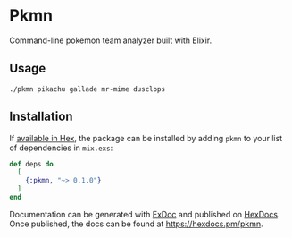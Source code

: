 # Pkmn
Command-line pokemon team analyzer built with Elixir.

## Usage
```shell
./pkmn pikachu gallade mr-mime dusclops 
```

## Installation

If [available in Hex](https://hex.pm/docs/publish), the package can be installed
by adding `pkmn` to your list of dependencies in `mix.exs`:

```elixir
def deps do
  [
    {:pkmn, "~> 0.1.0"}
  ]
end
```

Documentation can be generated with [ExDoc](https://github.com/elixir-lang/ex_doc)
and published on [HexDocs](https://hexdocs.pm). Once published, the docs can
be found at <https://hexdocs.pm/pkmn>.

